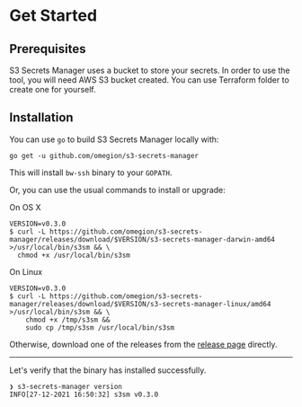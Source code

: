 # Get Started

## Prerequisites

S3 Secrets Manager uses a bucket to store your secrets. In order to use the tool, you will need AWS S3 bucket created. You can use Terraform folder to create one for yourself.

## Installation
You can use `go` to build S3 Secrets Manager locally with:

```shell
go get -u github.com/omegion/s3-secrets-manager
```

This will install `bw-ssh` binary to your `GOPATH`.


Or, you can use the usual commands to install or upgrade:

On OS X

```shell
VERSION=v0.3.0
$ curl -L https://github.com/omegion/s3-secrets-manager/releases/download/$VERSION/s3-secrets-manager-darwin-amd64 >/usr/local/bin/s3sm && \
  chmod +x /usr/local/bin/s3sm
```

On Linux
```shell
VERSION=v0.3.0
$ curl -L https://github.com/omegion/s3-secrets-manager/releases/download/$VERSION/s3-secrets-manager-linux/amd64 >/usr/local/bin/s3sm && \
    chmod +x /tmp/s3sm &&
    sudo cp /tmp/s3sm /usr/local/bin/s3sm
```

Otherwise, download one of the releases from the [release page](https://github.com/omegion/s3-secrets-manager/releases/) directly.

------------
Let's verify that the binary has installed successfully.

```shell
❯ s3-secrets-manager version
INFO[27-12-2021 16:50:32] s3sm v0.3.0
```
